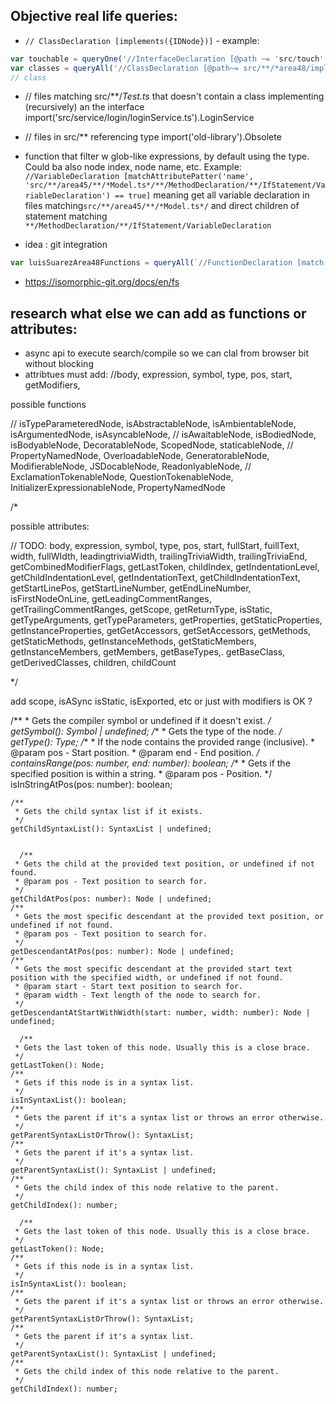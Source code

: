 ## Objective real life queries:

* `// ClassDeclaration [implements({IDNode})]` - example: 

```ts
var touchable = queryOne('//InterfaceDeclaration [@path ~= 'src/touch' && @name=='Touchable]'); 
var classes = queryAll('//ClassDeclaration [@path~= src/**/*area48/implements({touchable})])', {params: {touchable}})
// class 
```

*   // files matching src/**/*Test.ts* that doesn't contain a class implementing (recursively) an the interface import('src/service/login/loginService.ts').LoginService
* // files in src/** referencing type import('old-library').Obsolete
* function that filter w glob-like expressions, by default using the type. Could ba also node index, node name, etc. Example: 
`//VariableDeclaration [matchAttributePatter('name', 'src/**/area45/**/*Model.ts*/**/MethodDeclaration/**/IfStatement/VariableDeclaration') == true]` 
meaning get all variable declaration in files matching`src/**/area45/**/*Model.ts*/` and direct children of statement matching `**/MethodDeclaration/**/IfStatement/VariableDeclaration`


 * idea  : git integration
```ts
var luisSuarezArea48Functions = queryAll(`//FunctionDeclaration [match(@path, 'src/**/*area48/**/*.ts')==true && git('lastModifiedBy')=='luisSuarez']`)
```
 * https://isomorphic-git.org/docs/en/fs

## research what else we can add as functions or attributes:

 * async api to execute search/compile so we can clal from browser bit without blocking
 * attribtues must add: 
 //body, expression, symbol, type, pos, start, getModifiers, 

possible functions

// isTypeParameteredNode, isAbstractableNode, isAmbientableNode, isArgumentedNode, isAsyncableNode,
// isAwaitableNode, isBodiedNode, isBodyableNode, DecoratableNode, ScopedNode, staticableNode,
// PropertyNamedNode, OverloadableNode, GeneratorableNode, ModifierableNode, JSDocableNode, ReadonlyableNode,
// ExclamationTokenableNode, QuestionTokenableNode, InitializerExpressionableNode, PropertyNamedNode

/*

possible attributes:

 // TODO: body, expression, symbol, type, pos, start, fullStart, fuillText, width, fullWIdth,
 leadingtriviaWidth, trailingTriviaWidth, trailingTriviaEnd, getCombinedModifierFlags, getLastToken,
 childIndex, getIndentationLevel, getChildIndentationLevel, getIndentationText, getChildIndentationText,
 getStartLinePos, getStartLineNumber, getEndLineNumber, isFirstNodeOnLine, getLeadingCommentRanges,
 getTrailingCommentRanges, getScope, getReturnType, isStatic, getTypeArguments, getTypeParameters,
 getProperties, getStaticProperties, getInstanceProperties, getGetAccessors, getSetAccessors, getMethods,
 getStaticMethods, getInstanceMethods, getStaticMembers, getInstanceMembers, getMembers, getBaseTypes,.
 getBaseClass, getDerivedClasses, children, childCount

*/


 add scope, isASync isStatic, isExported, etc or just with modifiers is OK ? 
   
   
   /**
     * Gets the compiler symbol or undefined if it doesn't exist.
     */
    getSymbol(): Symbol | undefined;
    /**
     * Gets the type of the node.
     */
    getType(): Type;
    /**
     * If the node contains the provided range (inclusive).
     * @param pos - Start position.
     * @param end - End position.
     */
    containsRange(pos: number, end: number): boolean;
    /**
     * Gets if the specified position is within a string.
     * @param pos - Position.
     */
    isInStringAtPos(pos: number): boolean;

    
    /**
     * Gets the child syntax list if it exists.
     */
    getChildSyntaxList(): SyntaxList | undefined;


      /**
     * Gets the child at the provided text position, or undefined if not found.
     * @param pos - Text position to search for.
     */
    getChildAtPos(pos: number): Node | undefined;
    /**
     * Gets the most specific descendant at the provided text position, or undefined if not found.
     * @param pos - Text position to search for.
     */
    getDescendantAtPos(pos: number): Node | undefined;
    /**
     * Gets the most specific descendant at the provided start text position with the specified width, or undefined if not found.
     * @param start - Start text position to search for.
     * @param width - Text length of the node to search for.
     */
    getDescendantAtStartWithWidth(start: number, width: number): Node | undefined;

      /**
     * Gets the last token of this node. Usually this is a close brace.
     */
    getLastToken(): Node;
    /**
     * Gets if this node is in a syntax list.
     */
    isInSyntaxList(): boolean;
    /**
     * Gets the parent if it's a syntax list or throws an error otherwise.
     */
    getParentSyntaxListOrThrow(): SyntaxList;
    /**
     * Gets the parent if it's a syntax list.
     */
    getParentSyntaxList(): SyntaxList | undefined;
    /**
     * Gets the child index of this node relative to the parent.
     */
    getChildIndex(): number;

      /**
     * Gets the last token of this node. Usually this is a close brace.
     */
    getLastToken(): Node;
    /**
     * Gets if this node is in a syntax list.
     */
    isInSyntaxList(): boolean;
    /**
     * Gets the parent if it's a syntax list or throws an error otherwise.
     */
    getParentSyntaxListOrThrow(): SyntaxList;
    /**
     * Gets the parent if it's a syntax list.
     */
    getParentSyntaxList(): SyntaxList | undefined;
    /**
     * Gets the child index of this node relative to the parent.
     */
    getChildIndex(): number;
